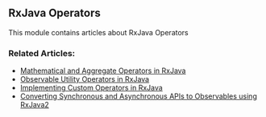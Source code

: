 ## RxJava Operators
 
 This module contains articles about RxJava Operators
 
### Related Articles:

- [Mathematical and Aggregate Operators in RxJava](https://www.baeldung.com/rxjava-math)
- [Observable Utility Operators in RxJava](https://www.baeldung.com/rxjava-observable-operators)
- [Implementing Custom Operators in RxJava](https://www.baeldung.com/rxjava-custom-operators)
- [Converting Synchronous and Asynchronous APIs to Observables using RxJava2](https://www.baeldung.com/rxjava-apis-to-observables)

 
